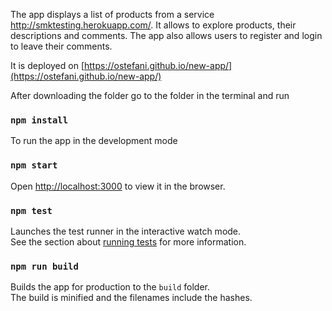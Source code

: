 The app displays a list of products from a service http://smktesting.herokuapp.com/. It allows to explore products, their descriptions and comments. The app also allows users  to register and login to leave their comments.

It is deployed on [https://ostefani.github.io/new-app/](https://ostefani.github.io/new-app/)

After downloading the folder go to the folder in the terminal and run 
### `npm install`

To run the app in the development mode
### `npm start`

Open [http://localhost:3000](http://localhost:3000) to view it in the browser.

### `npm test`

Launches the test runner in the interactive watch mode.<br>
See the section about [running tests](#running-tests) for more information.

### `npm run build`

Builds the app for production to the `build` folder.<br>
The build is minified and the filenames include the hashes.<br>

